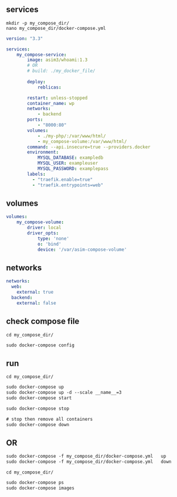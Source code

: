 ## services
`mkdir -p my_compose_dir/`     
`nano my_compose_dir/docker-compose.yml`
```yaml
version: "3.3"

services:
    my_compose-service:
        image: asim3/whoami:1.3
        # OR
        # build: ./my_docker_file/
        
        deploy:
            reblicas:

        restart: unless-stopped
        container_name: wp
        networks:
            - backend
        ports:
            - "8000:80"
        volumes:
            - ./my-php/:/var/www/html/
            - my_compose-volume:/var/www/html/
        command: --api.insecure=true --providers.docker
        environment:
            MYSQL_DATABASE: exampledb
            MYSQL_USER: exampleuser
            MYSQL_PASSWORD: examplepass
        labels:
          - "traefik.enable=true"
          - "traefik.entrypoints=web"
```


## volumes 
```yaml
volumes:
    my_compose-volume:
        driver: local
        driver_opts:
            type: 'none'
            o: 'bind'
            device: '/var/asim-compose-volume'
```


## networks 
```yaml
networks:
  web:
    external: true
  backend:
    external: false
```


## check compose file
`cd my_compose_dir/`
```txt
sudo docker-compose config
```


## run
`cd my_compose_dir/`
```txt
sudo docker-compose up
sudo docker-compose up -d --scale __name__=3
sudo docker-compose start

sudo docker-compose stop

# stop then remove all containers
sudo docker-compose down
```


## OR 
```txt
sudo docker-compose -f my_compose_dir/docker-compose.yml   up
sudo docker-compose -f my_compose_dir/docker-compose.yml   down
```


`cd my_compose_dir/`
```txt
sudo docker-compose ps
sudo docker-compose images
```
